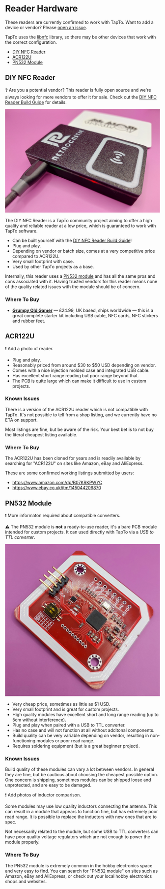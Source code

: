 # Reader Hardware

These readers are currently confirmed to work with TapTo. Want to add a device or vendor? Please [open an issue](https://github.com/wizzomafizzo/tapto/issues/new).

TapTo uses the [libnfc](https://nfc-tools.github.io/projects/libnfc/) library, so there may be other devices that work with the correct configuration.

* [DIY NFC Reader](#diy-nfc-reader)
* [ACR122U](#acr122u)
* [PN532 Module](#pn532-module)

## DIY NFC Reader

:question: Are you a potential vendor? This reader is fully open source and we're always looking for more vendors to offer it for sale. Check out the [DIY NFC Reader Build Guide](diyreader.md) for details.

![](/assets/images/readers/diyreader.jpg)

The DIY NFC Reader is a TapTo community project aiming to offer a high quality and reliable reader at a low price, which is guaranteed to work with TapTo software.

- Can be built yourself with the [DIY NFC Reader Build Guide](diyreader.md)!
- Plug and play.
- Depending on vendor or batch size, comes at a very competitive price compared to ACR122U.
- Very small footprint with case.
- Used by other TapTo projects as a base.

Internally, this reader uses a [PN532 module](#pn532-module) and has all the same pros and cons associated with it. Having trusted vendors for this reader means none of the quality related issues with the module should be of concern.

### Where To Buy

- **[Grumpy Old Gamer](https://www.ebay.co.uk/usr/grumpyoldgamer)** &mdash; £24.99, UK based, ships worldwide &mdash; this is a great complete starter kit including USB cable, NFC cards, NFC stickers and rubber feet.

## ACR122U

:exclamation: Add a photo of reader.

- Plug and play.
- Reasonably priced from around $30 to $50 USD depending on vendor.
- Comes with a nice injection molded case and integrated USB cable.
- Has excellent short range reading but poor range beyond that.
- The PCB is quite large which can make it difficult to use in custom projects.

### Known Issues

There is a version of the ACR122U reader which is not compatible with TapTo. It's not possible to tell from a shop listing, and we currently have no ETA on support.

Most listings are fine, but be aware of the risk. Your best bet is to not buy the literal cheapest listing available.

### Where To Buy

The ACR122U has been cloned for years and is readily available by searching for "ACR122U" on sites like Amazon, eBay and AliExpress.

These are some confirmed working listings submitted by users:

- https://www.amazon.com/dp/B07KRKPWYC
- https://www.ebay.co.uk/itm/145044206870

## PN532 Module

:exclamation: More informaton required about compatible converters.

:warning: The PN532 module is **not** a ready-to-use reader, it's a bare PCB module intended for custom projects. It can used directly with TapTo via a *USB to TTL converter*.

![](/assets/images/readers/pn532.jpg)

- Very cheap price, sometimes as little as $1 USD.
- Very small footprint and is great for custom projects.
- High quality modules have excellent short and long range reading (up to 5cm without interference).
- Plug and play when paired with a USB to TTL converter.
- Has no case and will not function at all without additonal components.
- Build quality can be very variable depending on vendor, resulting in non-functioning modules or poor read range.
- Requires soldering equipment (but is a great beginner project).

### Known Issues

Build quality of these modules can vary a lot between vendors. In general they are fine, but be cautious about choosing the cheapest possible option. One concern is shipping, sometimes modules can be shipped loose and unprotected, and are easy to be damaged.

:exclamation: Add photos of inductor comparison.

Some modules may use low quality inductors connecting the antenna. This can result in a module that appears to function fine, but has extremely poor read range. It is possible to replace the inductors with new ones that are to spec.

Not necessarily related to the module, but some USB to TTL converters can have poor quality voltage regulators which are not enough to power the module properly.

### Where To Buy

The PN532 module is extremely common in the hobby electronics space and very easy to find. You can search for "PN532 module" on sites such as Amazon, eBay and AliExpress, or check out your local hobby electronics shops and websites.
